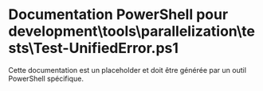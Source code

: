 # Documentation PowerShell pour development\tools\parallelization\tests\Test-UnifiedError.ps1

Cette documentation est un placeholder et doit être générée par un outil PowerShell spécifique.
